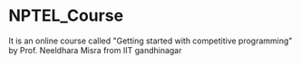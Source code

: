# NPTEL_Course
It is an online course called "Getting started with competitive programming"  by  Prof. Neeldhara Misra from IIT gandhinagar
